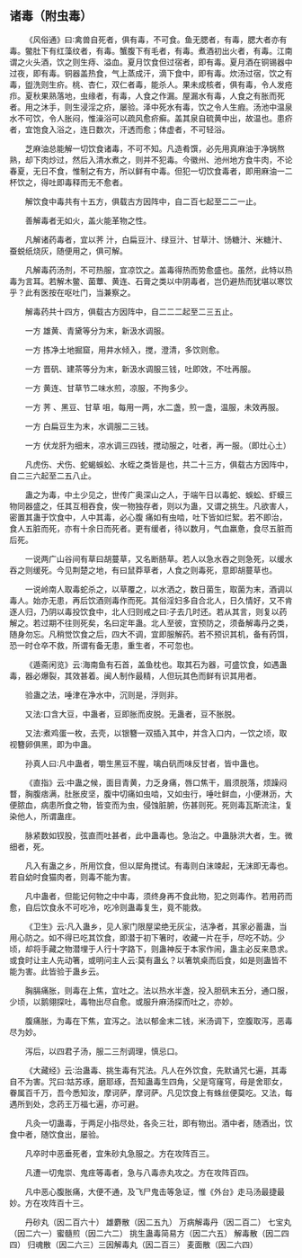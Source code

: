 ## 诸毒（附虫毒）


&emsp;&emsp;《风俗通》曰∶禽兽自死者，俱有毒，不可食。鱼无腮者，有毒，腮大者亦有毒。鳖肚下有红藻纹者，有毒。蟹腹下有毛者，有毒。煮酒初出火者，有毒。江南谓之火头酒，饮之则生痔、溢血。夏月饮食但过宿者，即有毒。夏月酒在铜锡器中过夜，即有毒。铜器盖热食，气上蒸成汗，滴下食中，即有毒。炊汤过宿，饮之有毒，盥洗则生疥。桃、杏仁，双仁者毒，能杀人。果未成核者，俱有毒，令人发疮疖。夏秋果熟落地，虫缘者，有毒，人食之作漏。屋漏水有毒，人食之有胀而死者。用之沐手，则生浸淫之疥，屡验。泽中死水有毒，饮之令人生瘕。汤池中温泉水不可饮，令人胀闷，惟澡浴可以疏风愈疥癣。盖其泉自硫黄中出，故温也。患疥者，宜饱食入浴之，连日数次，汗透而愈；体虚者，不可轻浴。

&emsp;&emsp;芝麻油总能解一切饮食诸毒，不可不知。凡造肴馔，必先用真麻油于净锅熬熟，却下肉炒过，然后入清水煮之，则并不犯毒。今徽州、池州地方食牛肉，不论春夏，无日不食，惟制之有方，所以鲜有中毒。但犯一切饮食毒者，即用麻油一二杯饮之，得吐即毒释而无不愈者。

&emsp;&emsp;解饮食中毒共有十五方，俱载古方因阵中，自二百七起至二二一止。

&emsp;&emsp;善解毒者无如火，盖火能革物之性。

&emsp;&emsp;凡解诸药毒者，宜以荠 汁，白扁豆汁、绿豆汁、甘草汁、饧糖汁、米糖汁、蚕蜕纸烧灰，随便用之，俱可解。

&emsp;&emsp;凡解毒药汤剂，不可热服，宜凉饮之。盖毒得热而势愈盛也。虽然，此特以热毒为言耳。若解木鳖、菌蕈、黄连、石膏之类以中阴毒者，岂仍避热而犹堪以寒饮乎？此有医按在呕吐门，当兼察之。

&emsp;&emsp;解毒药共十四方，俱载古方因阵中，自二二二起至二三五止。

&emsp;&emsp;一方 雄黄、青黛等分为末，新汲水调服。

&emsp;&emsp;一方 拣净土地掘窟，用井水倾入，搅，澄清，多饮则愈。

&emsp;&emsp;一方 晋矾、建茶等分为末，新汲水调服三钱，吐即效，不吐再服。

&emsp;&emsp;一方 黄连、甘草节二味水煎，凉服，不拘多少。

&emsp;&emsp;一方 荠 、黑豆、甘草 咀，每用一两，水二盏，煎一盏，温服，未效再服。

&emsp;&emsp;一方 白扁豆生为末，水调服二三钱。

&emsp;&emsp;一方 伏龙肝为细末，凉水调三四钱，搅动服之，吐者，再一服。（即灶心土）

&emsp;&emsp;凡虎伤、犬伤、蛇蝎蜈蚣、水蛭之类皆是也，共二十三方，俱载古方因阵中，自二三六起至二五八止。

&emsp;&emsp;蛊之为毒，中土少见之，世传广奥深山之人，于端午日以毒蛇、蜈蚣、虾蟆三物同器盛之，任其互相吞食，俟一物独存者，则以为蛊，又谓之挑生。凡欲害人，密置其蛊于饮食中，人中其毒，必心腹 痛如有虫啮，吐下皆如烂絮。若不即治，食人五脏而死，亦有十余日而死者。更有缓者，待以数月，气血羸惫，食尽五脏而后死。

&emsp;&emsp;一说两广山谷间有草曰胡蔓草，又名断肠草。若人以急水吞之则急死，以缓水吞之则缓死。今见荆楚之地，有曰鼠莽草者，人食之则毒死，意即胡蔓草也。

&emsp;&emsp;一说岭南人取毒蛇杀之，以草覆之，以水洒之，数日菌生，取菌为末，酒调以毒人。始亦无患，再后饮酒则毒作而死。其俗淫妇多自合北人，日久情好，又不肯逐人归，乃阴以毒投饮食中，北人归则戒之曰∶子去几时还。若从其言，则复以药解之。若过期不往则死矣，名曰定年蛊。北人至彼，宜预防之，须备解毒丹之类，随身勿忘。凡稍觉饮食之后，四大不调，宜即服解药。若不预识其机，备有药饵，恐一时仓卒不救，所谓有备无患，重生者，不可忽也。

&emsp;&emsp;《遁斋闲览》云∶海南鱼有石首，盖鱼枕也。取其石为器，可盛饮食，如遇蛊毒，器必爆裂，其效甚着。闽人制作最精，人但玩其色而鲜有识其用者。

&emsp;&emsp;验蛊之法，唾津在净水中，沉则是，浮则非。

&emsp;&emsp;又法∶口含大豆，中蛊者，豆即胀而皮脱。无蛊者，豆不胀脱。

&emsp;&emsp;又法∶煮鸡蛋一枚，去壳，以银簪一双插入其中，并含入口内，一饮之顷，取视簪卵俱黑，即为中蛊。

&emsp;&emsp;孙真人曰∶凡中蛊者，嚼生黑豆不腥，噙白矾而味反甘者，皆中蛊也。

&emsp;&emsp;《直指》云∶中蛊之候，面目青黄，力乏身痛，唇口焦干，眉须脱落，烦躁闷瞀，胸腹痞满，肚胀皮坚，腹中切痛如虫啮，又如虫行，唾吐鲜血，小便淋沥，大便脓血，病患所食之物，皆变而为虫，侵蚀脏腑，伤甚则死。死则毒瓦斯流注，复染他人，所谓蛊疰。

&emsp;&emsp;脉紧数如钗股，弦直而吐甚者，此中蛊毒也。急治之。中蛊脉洪大者，生。微细者，死。

&emsp;&emsp;凡入有蛊之乡，所用饮食，但以犀角搅试。有毒则白沫竦起，无沫即无毒也。若自幼时食猫肉者，则毒不能为害。

&emsp;&emsp;凡中蛊者，但能记何物之中中毒，须终身再不食此物，犯之则毒作。若用药而愈，自后饮食永不可吃冷，吃冷则蛊毒复生，竟不能救。

&emsp;&emsp;《卫生》云∶凡入蛊乡，见人家门限屋梁绝无灰尘，洁净者，其家必蓄蛊，当用心防之。如不得已吃其饮食，即潜于初下箸时，收藏一片在手，尽吃不妨。少顷，却将手藏之物潜埋于人行十字路下，则蛊神反于本家作闹，蛊主必反来恳求。或食时让主人先动箸，或明问主人云∶莫有蛊幺？以箸筑桌而后食，如是则蛊皆不能为害。此皆验于蛊乡云。

&emsp;&emsp;胸膈痛胀，则毒在上焦，宜吐之。法以热水半盏，投入胆矾末五分，通口服，少顷，以鹅翎探吐，毒物出尽自愈。或服升麻汤探而吐之，亦妙。

&emsp;&emsp;腹痛胀，为毒在下焦，宜泻之。法以郁金末二钱，米汤调下，空腹取泻，恶毒尽为妙。

&emsp;&emsp;泻后，以四君子汤，服二三剂调理，慎忌口。

&emsp;&emsp;《大藏经》云∶治蛊毒、挑生毒有咒法。凡人在外饮食，先默诵咒七遍，其毒自不为害。咒曰∶姑苏琢，磨耶琢，吾知蛊毒生四角，父是穹窿穹，母是舍耶女，眷属百千万，吾今悉知汝，摩诃萨，摩诃萨。凡见饮食上有蛛丝便莫吃。又法，每遇所到处，念药王万福七遍，亦可避。

&emsp;&emsp;凡灸一切蛊毒，于两足小指尽处，各灸三壮，即有物出。酒中者，随酒出，饮食中者，随饮食出，屡验。

&emsp;&emsp;凡卒时中恶垂死者，宜朱砂丸急服之。方在攻阵百三。

&emsp;&emsp;凡遭一切鬼崇、鬼疰等毒者，急与八毒赤丸攻之。方在攻阵百四。

&emsp;&emsp;凡中恶心腹胀痛，大便不通，及飞尸鬼击等急证，惟《外台》走马汤最捷最妙。方在攻阵百十三。

&emsp;&emsp;丹砂丸（因二百六十） 雄麝散（因二五九） 万病解毒丹（因二百二） 七宝丸（因二六一）蜜髓煎（因二六二） 挑生蛊毒简易方（因二六五） 解毒散（因二四四） 归魂散（因二六三）三因解毒丸（因二百三） 麦面散（因二六四）

